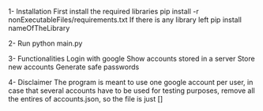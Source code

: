1- Installation
    First install the required libraries
        pip install -r nonExecutableFiles/requirements.txt
    If there is any library left
        pip install nameOfTheLibrary

2- Run
    python main.py

3- Functionalities
    Login with google
    Show accounts stored in a server
    Store new accounts
    Generate safe passwords

4- Disclaimer
    The program is meant to use one google account per user, in case that several accounts have to be used for testing purposes, remove all the entires of accounts.json, so the file is just [] 